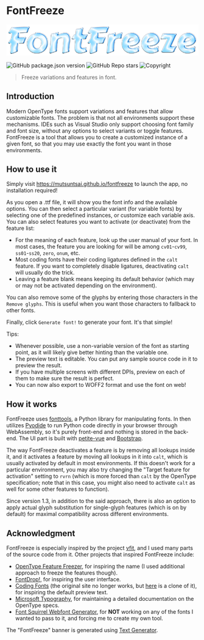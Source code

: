# FontFreeze

<p align="center">
  <a href="http://mutsuntsai.github.io/fontfreeze"><img width="800" src="https://github.com/MuTsunTsai/fontfreeze/raw/main/docs/logo.png"></a>
</p>

![GitHub package.json version](https://img.shields.io/github/package-json/v/mutsuntsai/fontfreeze?color=green)
![GitHub Repo stars](https://img.shields.io/github/stars/mutsuntsai/fontfreeze?logo=GitHub&color=yellow)
![Copyright](https://img.shields.io/badge/%C2%A92022-Mu--Tsun%20Tsai-blue)

> Freeze variations and features in font.

## Introduction

Modern OpenType fonts support variations and features that allow customizable fonts.
The problem is that not all environments support these mechanisms.
IDEs such as Visual Studio only support choosing font family and font size,
without any options to select variants or toggle features.
FontFreeze is a tool that allows you to create a customized instance of a given font,
so that you may use exactly the font you want in those environments.

## How to use it

Simply visit https://mutsuntsai.github.io/fontfreeze to launch the app, no installation required!

As you open a .ttf file, it will show you the font info and the available options.
You can then select a particular variant (for variable fonts) by selecting one of the predefined instances,
or customize each variable axis.
You can also select features you want to activate (or deactivate) from the feature list:

- For the meaning of each feature, look up the user manual of your font.
  In most cases, the feature you are looking for will be among `cv01`-`cv99`, `ss01`-`ss20`, `zero`, `onum`, etc.
- Most coding fonts have their coding ligatures defined in the `calt` feature.
  If you want to completely disable ligatures,
  deactivating `calt` will usually do the trick.
- Leaving a feature blank means keeping its default behavior
  (which may or may not be activated depending on the environment).

You can also remove some of the glyphs by entering those characters in the `Remove glyphs`.
This is useful when you want those characters to fallback to other fonts.

Finally, click `Generate font!` to generate your font.
It's that simple!

Tips:

- Whenever possible, use a non-variable version of the font as starting point,
  as it will likely give better hinting than the variable one.
- The preview text is editable.
  You can put any sample source code in it to preview the result.
- If you have multiple screens with different DPIs,
  preview on each of them to make sure the result is perfect.
- You can now also export to WOFF2 format and use the font on web!

## How it works

FontFreeze uses [fonttools](https://github.com/fonttools/fonttools),
a Python library for manipulating fonts.
In then utilizes [Pyodide](https://pyodide.org/)
to run Python code directly in your browser through WebAssembly,
so it's purely front-end and nothing is stored in the back-end.
The UI part is built with [petite-vue](https://github.com/vuejs/petite-vue) and [Bootstrap](https://getbootstrap.com/).

The way FontFreeze deactivates a feature is by removing all lookups inside it,
and it activates a feature by moving all lookups in it into `calt`,
which is usually activated by default in most environments.
If this doesn't work for a particular environment,
you may also try changing the "Target feature for activation" setting to `rvrn`
(which is more forced than `calt` by the OpenType specification;
note that in this case,
you might also need to activate `calt` as well for some other features to function).

Since version 1.3, in addition to the said approach,
there is also an option to apply actual glyph substitution for single-glyph features
(which is on by default) for maximal compatibility across different environments.

## Acknowledgment

FontFreeze is especially inspired by the project
[vfit](https://github.com/jonpalmisc/vfit),
and I used many parts of the source code from it.
Other projects that inspired FontFreeze include:

- [OpenType Feature Freezer](https://github.com/twardoch/fonttools-opentype-feature-freezer),
  for inspiring the name (I used additional approach to freeze the features though).
- [FontDrop!](https://fontdrop.info/), for inspiring the user interface.
- [Coding Fonts](https://github.com/CSS-Tricks/coding-fonts)
  (the original site no longer works,
  but [here](https://coding-fonts.netlify.app/) is a clone of it),
  for inspiring the default preview text.
- [Microsoft Typography](https://docs.microsoft.com/en-us/typography),
  for maintaining a detailed documentation on the OpenType specs.
- [Font Squirrel Webfont Generator](https://www.fontsquirrel.com/tools/webfont-generator),
  for **NOT** working on any of the fonts I wanted to pass to it,
  and forcing me to create my own tool.

The "FontFreeze" banner is generated using [Text Generator](https://www.textfx.co/).